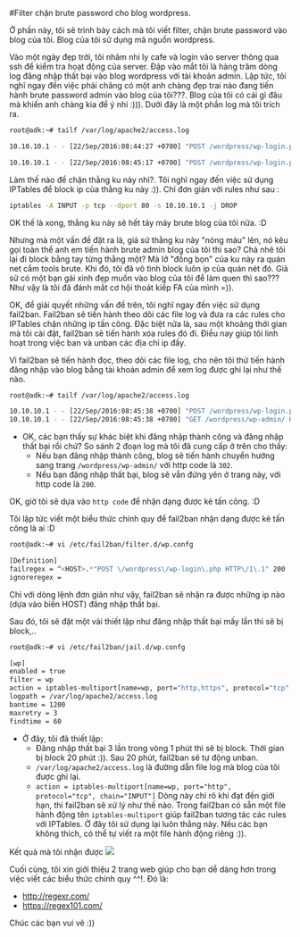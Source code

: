 #Filter chặn brute password cho blog wordpress.

Ở phần này, tôi sẽ trình bày cách mà tôi viết filter, chặn brute password vào blog của tôi. Blog của tôi sử dụng 
mã nguồn wordpress.

Vào một ngày đẹp trời, tôi nhâm nhi ly cafe và login vào server thông qua ssh để kiểm tra hoạt động của server.
Đập vào mắt tôi là hàng trăm dòng log đăng nhập thất bại vào blog wordpress với tài khoản admin. Lập tức, tôi nghĩ ngay đến việc phải
chăng có một anh chàng đẹp trai nào đang tiến hành brute password admin vào blog của tôi???. Blog của tôi có cái gì đâu mà khiến 
anh chàng kia để ý nhỉ :))). Dưới đây là một phần log mà tôi trích ra.
```sh
root@adk:~# tailf /var/log/apache2/access.log

10.10.10.1 - - [22/Sep/2016:08:44:27 +0700] "POST /wordpress/wp-login.php HTTP/1.1" 200 1886 "http://10.10.10.150/wordpress/wp-login.php?redirect_to=http%3A%2F%2F10.10.10.150%2Fwordpress%2Fwp-admin%2F&reauth=1" "Mozilla/5.0 (Windows NT 10.0; WOW64) AppleWebKit/537.36 (KHTML, like Gecko) Chrome/53.0.2785.116 Safari/537.36"

10.10.10.1 - - [22/Sep/2016:08:45:17 +0700] "POST /wordpress/wp-login.php HTTP/1.1" 200 1886 "http://10.10.10.150/wordpress/wp-login.php" "Mozilla/5.0 (Windows NT 10.0; WOW64) AppleWebKit/537.36 (KHTML, like Gecko) Chrome/53.0.2785.116 Safari/537.36"
```

Làm thế nào để chặn thằng ku này nhỉ?. Tôi nghĩ ngay đến việc sử dụng IPTables để block ip của thằng ku này :)). Chỉ đơn giản 
với rules như sau :
```sh
iptables -A INPUT -p tcp --dport 80 -s 10.10.10.1 -j DROP
```
OK thế là xong, thằng ku này sẽ hết táy máy brute blog của tôi nữa. :D

Nhưng mà một vấn đề đặt ra là, giả sử thằng ku này "nóng máu" lên, nó kêu gọi toàn thể anh em tiến hành brute admin blog của tôi thì sao?
Chả nhẽ tôi lại đi block bằng tay từng thằng một? Mà lỡ "đồng bọn" của ku này ra quán net cắm tools brute. Khi đó, tôi đã vô tình
block luôn ip của quán nét đó. Giả sử có một bạn gái xinh đẹp muốn vào blog của tôi để làm quen thì sao??? Như vậy là tôi đã đánh
mất cơ hội thoát kiếp FA của mình =)).

OK, để giải quyết những vấn đề trên, tôi nghĩ ngay đến việc sử dụng fail2ban. Fail2ban sẽ tiến hành theo dõi các file log và 
đưa ra các rules cho IPTables chặn những ip tấn công. Đặc biệt nữa là, sau một khoảng thời gian mà tôi cài đặt, fail2ban sẽ tiến hành
xóa rules đó đi. Điều nay giúp tôi linh hoạt trong việc ban và unban các địa chỉ ip đấy. 

Vì fail2ban sẽ tiến hành đọc, theo dõi các file log, cho nên tôi thử tiến hành đăng nhập vào blog bằng tài khoản admin để xem
log được ghi lại như thế nào.
```sh
root@adk:~# tailf /var/log/apache2/access.log

10.10.10.1 - - [22/Sep/2016:08:45:38 +0700] "POST /wordpress/wp-login.php HTTP/1.1" 302 1168 "http://10.10.10.150/wordpress/wp-login.php" "Mozilla/5.0 (Windows NT 10.0; WOW64) AppleWebKit/537.36 (KHTML, like Gecko) Chrome/53.0.2785.116 Safari/537.36"
10.10.10.1 - - [22/Sep/2016:08:45:38 +0700] "GET /wordpress/wp-admin/ HTTP/1.1" 200 14128 "http://10.10.10.150/wordpress/wp-login.php" "Mozilla/5.0 (Windows NT 10.0; WOW64) AppleWebKit/537.36 (KHTML, like Gecko) Chrome/53.0.2785.116 Safari/537.36"
```

- OK, các bạn thấy sự khác biệt khi đăng nhập thành công và đăng nhập thất bại rồi chứ? So sánh 2 đoạn log mà tôi đã cung cấp ở 
trên cho thấy:
	- Nếu bạn đăng nhập thành công, blog sẽ tiến hành chuyển hướng sang trang `/wordpress/wp-admin/` với http code là `302`.
	- Nếu bạn đăng nhập thất bại, blog sẽ vẫn đứng yên ở trang này, với http code là `200`.

OK, giờ tôi sẽ dựa vào `http code` để nhận dạng được kẻ tấn công. :D

Tôi lập tức viết một biểu thức chính quy để fail2ban nhận dạng được kẻ tấn công là ai :D
```sh
root@adk:~# vi /etc/fail2ban/filter.d/wp.confg

[Definition]
failregex = ^<HOST>.*"POST \/wordpress\/wp-login\.php HTTP\/1\.1" 200
ignoreregex =  
```

Chỉ với dòng lệnh đơn giản như vậy, fail2ban sẽ nhận ra được những ip nào (dựa vào biến HOST) đăng nhập thất bại.

Sau đó, tôi sẽ đặt một vài thiết lập như đăng nhập thất bại mấy lần thì sẽ bị block,..
```sh
root@adk:~# vi /etc/fail2ban/jail.d/wp.confg

[wp]
enabled = true
filter = wp
action = iptables-multiport[name=wp, port="http,https", protocol="tcp", chain="INPUT"]
logpath = /var/log/apache2/access.log
bantime = 1200
maxretry = 3
findtime = 60
```

- Ở đây, tôi đã thiết lập:
	- Đăng nhập thất bại 3 lần trong vòng 1 phút thì sẽ bị block. Thời gian bị block 20 phút :)). Sau 20 phút, fail2ban sẽ tự động unban.
	- `/var/log/apache2/access.log` là đường dẫn file log mà blog của tôi được ghi lại.
	- `action = iptables-multiport[name=wp, port="http", protocol="tcp", chain="INPUT"]` Dòng này chỉ rõ khi đạt đến giới hạn, thì fail2ban
	sẽ xử lý như thế nào. Trong fail2ban có sẵn một file hành động tên `iptables-multiport` giúp fail2ban tương tác các rules với
	IPTables. Ở đây tôi sử dụng lại luôn thằng này. Nếu các bạn không thích, có thể tự viết ra một file hành động riêng :)).

Kết quả mà tôi nhận được
![](http://image.prntscr.com/image/da1f722d4f794d549eba3518c85b9d82.png)


Cuối cùng, tôi xin giới thiệu 2 trang web giúp cho bạn dễ dàng hơn trong việc viết các biểu thức chính quy ^^!. Đó là: 
- http://regexr.com/
- https://regex101.com/

Chúc các bạn vui vẽ :))